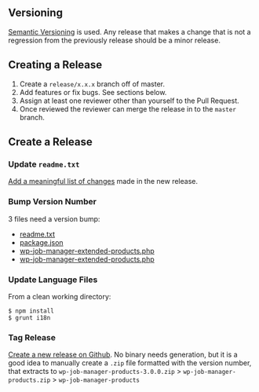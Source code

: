 ## Versioning

[Semantic Versioning](http://semver.org/) is used. Any release that makes a change that is not a regression from the previously release should be a minor release. 

## Creating a Release

1. Create a `release/x.x.x` branch off of master.
2. Add features or fix bugs. See sections below.
3. Assign at least one reviewer other than yourself to the Pull Request.
4. Once reviewed the reviewer can merge the release in to the `master` branch.

## Create a Release

### Update `readme.txt`

[Add a meaningful list of changes](https://github.com/Astoundify/wp-job-manager-products/blob/master/readme.txt#L22) made in the new release.

### Bump Version Number

3 files need a version bump:

- [readme.txt](https://github.com/Astoundify/wp-job-manager-products/blob/master/readme.txt#L5)
- [package.json](https://github.com/Astoundify/wp-job-manager-products/blob/master/package.json#L3)
- [wp-job-manager-extended-products.php](https://github.com/Astoundify/wp-job-manager-products/blob/master/wp-job-manager-products.php#L6)
- [wp-job-manager-extended-products.php](https://github.com/Astoundify/wp-job-manager-products/blob/master/wp-job-manager-products.php#L32)

### Update Language Files

From a clean working directory:

```
$ npm install
$ grunt i18n
```

### Tag Release

[Create a new release on Github](https://github.com/Astoundify/wp-job-manager-products/releases/new). No binary needs generation, but it is a good idea to manually create a `.zip` file formatted with the version number, that extracts to `wp-job-manager-products-3.0.0.zip` > `wp-job-manager-products.zip` > `wp-job-manager-products`